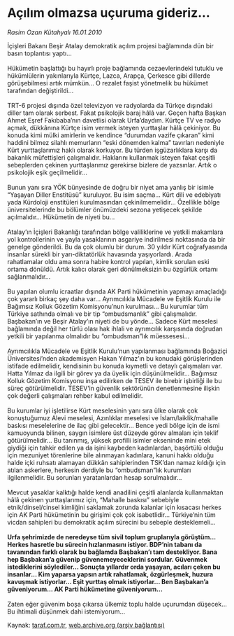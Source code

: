 # Açılım olmazsa uçuruma gideriz...

*Rasim Ozan Kütahyalı 16.01.2010*

<div class="yazi">İçişleri Bakanı Beşir Atalay demokratik açılım projesi bağlamında dün bir basın toplantısı yaptı... <br/><br/>Hükümetin başlattığı bu hayırlı proje bağlamında cezaevlerindeki tutuklu ve hükümlülerin yakınlarıyla Kürtçe, Lazca, Arapça, Çerkesce gibi dillerde görüşebilmesi artık mümkün... O rezalet faşist yönetmelik bu hükümet tarafından değiştirildi... <br/><br/>TRT-6 projesi dışında özel televizyon ve radyolarda da Türkçe dışındaki diller tam olarak serbest. Fakat psikolojik baraj hâlâ var. Geçen hafta Başkan Ahmet Eşref Fakıbaba’nın davetlisi olarak Urfa’daydım. Kürtçe TV ve radyo açmak, dükkânına Kürtçe isim vermek isteyen yurttaşlar hâlâ çekiniyor. Bu konuda kimi mülki amirlerin ve kendince “durumdan vazife çıkaran” kimi haddini bilmez silahlı memurların “eski dönemden kalma” tavırları nedeniyle Kürt yurttaşlarımız haklı olarak korkuyor. Bu türden işgüzarlıklara karşı da bakanlık müfettişleri çalışmalıdır. Haklarını kullanmak isteyen fakat çeşitli sebeplerden çekinen yurttaşlarımız gerekirse bizlere de yazsınlar. Artık o psikolojik eşik geçilmelidir... <br/><br/>Bunun yanı sıra YÖK bünyesinde de doğru bir niyet ama yanlış bir isimle “Yaşayan Diller Enstitüsü” kuruluyor. Bu isim saçma... Kürt dili ve edebiyatı yada Kürdoloji enstitüleri kurulmasından çekinilmemelidir... Özellikle bölge üniversitelerinde bu bölümler önümüzdeki sezona yetişecek şekilde açılmalıdır... Hükümetin de niyeti bu... <br/><br/>Atalay’ın İçişleri Bakanlığı tarafından bölge valiliklerine ve yetkili makamlara yol kontrollerinin ve yayla yasaklarının asgariye indirilmesi noktasında da bir genelge gönderildi. Bu da çok olumlu bir durum. 30 yıldır Kürt coğrafyasında insanlar sürekli bir yarı-diktatörlük havasında yaşıyorlardı. Arada rahatlamalar oldu ama sonra habire kontrol yapılan, kimlik sorulan eski ortama dönüldü. Artık kalıcı olarak geri dönülmeksizin bu özgürlük ortamı sağlanmalıdır... <br/><br/>Bu yapılan olumlu icraatlar dışında AK Parti hükümetinin yapmayı amaçladığı çok yararlı birkaç şey daha var... Ayrımcılıkla Mücadele ve Eşitlik Kurulu ile Bağımsız Kolluk Gözetim Komisyonu’nun kurulması... Bu kurumlar tüm Türkiye sathında olmalı ve bir tip “ombudsmanlık” gibi çalışmalıdır. Başbakan’ın ve Beşir Atalay’ın niyeti de bu yönde... Sadece Kürt meselesi bağlamında değil her türlü olası hak ihlali ve ayrımcılık karşısında doğrudan yetkili bir yapılanma olmalıdır bu “ombudsman”lık müessesesi... <br/><br/>Ayrımcılıkla Mücadele ve Eşitlik Kurulu’nun yapılanması bağlamında Boğaziçi Üniversitesi’nden akademisyen Hakan Yılmaz’ın bu konudaki görüşlerinden istifade edilmelidir, kendisinin bu konuda kıymetli ve detaylı çalışmaları var. Hatta Yılmaz da ilgili bir görev ya da üyelik için düşünülmelidir... Bağımsız Kolluk Gözetim Komisyonu inşa edilirken de TESEV ile birebir işbirliği ile bu süreç götürülmelidir. TESEV’in güvenlik sektörünün denetlenmesine ilişkin çok değerli çalışmaları rehber kabul edilmelidir. <br/><br/>Bu kurumlar iyi işletilirse Kürt meselesinin yanı sıra ülke olarak çok konuştuğumuz Alevi meselesi, Azınlıklar meselesi ve İslam/laiklik/mahalle baskısı meselelerine de ilaç gibi gelecektir... Bence yedi bölge için de ismi kamuoyunda bilinen, saygın isimlere üst düzeyde görev almaları için teklif götürülmelidir... Bu tanınmış, yüksek profilli isimler ekseninde mini etek giydiği için tahkir edilen ya da işini kaybeden kadınlardan, başörtülü olduğu için mezuniyet törenlerine bile alınmayan kadınlara, kanuni hakkı olduğu halde içki ruhsatı alamayan dükkân sahiplerinden TSK’dan namaz kıldığı için atılan askerlere, herkesin derdiyle bu “ombudsman”lık kurumları ilgilenmelidir. Bu sorunları yaratanlardan hesap sorulmalıdır... <br/><br/>Mevcut yasaklar kalktığı halde kendi anadilini çeşitli alanlarda kullanmaktan hâlâ çekinen yurttaşlarımız için, “Mahalle baskısı” sebebiyle etnik/dinsel/cinsel kimliğini saklamak zorunda kalanlar için kısacası herkes için AK Parti hükümetinin bu girişimi çok çok isabetlidir... Türkiye’nin tüm vicdan sahipleri bu demokratik açılım sürecini bu sebeple desteklemeli...<b> <br/><br/>Urfa şehrimizde de neredeyse tüm sivil toplum gruplarıyla görüştüm... Herkes hasretle bu sürecin hızlanmasını istiyor. BDP’nin tabanı da tavanından farklı olarak bu bağlamda Başbakan’ı tam destekliyor. Bana hep Başbakan’a güvenip güvenemeyeceklerini sordular. Güvenmek istediklerini söylediler... Sonuçta yıllardır orda yaşayan, acıları çeken bu insanlar... Kim yaparsa yapsın artık rahatlamak, özgürleşmek, huzura kavuşmak istiyorlar... Eşit yurttaş olmak istiyorlar... Ben Başbakan’a güveniyorum... AK Parti hükümetine güveniyorum...</b> <br/><br/>Zaten eğer güvenim boşa çıkarsa ülkemiz toplu halde uçurumdan düşecek... Bu ihtimali düşünmek dahi istemiyorum...</div>

Kaynak: [taraf.com.tr](http://taraf.com.tr:80/makale/9544.htm), [web.archive.org (arşiv bağlantısı)](http://web.archive.org/web/20100329022807/http://taraf.com.tr:80/makale/9544.htm)
